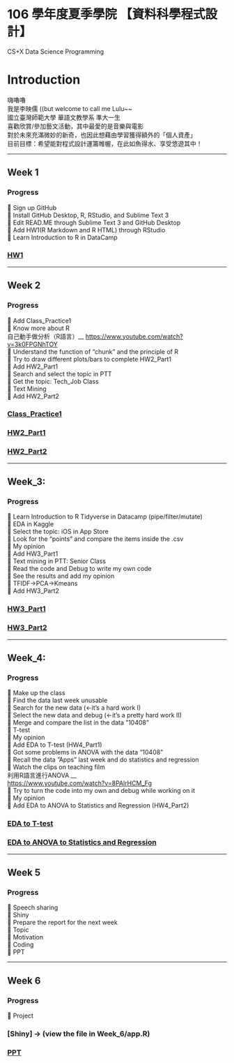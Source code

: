 # 106 學年度夏季學院 【資料科學程式設計】  
CS+X Data Science Programming

# Introduction

嗨嚕嚕  
我是李映儒 ((but welcome to call me Lulu~~  
國立臺灣師範大學 華語文教學系 準大一生  
喜歡欣賞/參加藝文活動，其中最愛的是音樂與電影  
對於未來充滿微妙的新奇，也因此想藉由學習獲得額外的「個人資產」  
目前目標：希望能對程式設計運籌帷幄，在此如魚得水、享受悠遊其中！  

---  

## Week 1

### Progress  
	Sign up GitHub  
	Install GitHub Desktop, R, RStudio, and Sublime Text 3  
	Edit READ.ME through Sublime Text 3 and GitHub Desktop  
	Add HW1(R Markdown and R HTML) through RStudio  
	Learn Introduction to R in DataCamp  


### [HW1](https://lulu-lee.github.io/106-Summer-Class/Week_1/HW1)  

---  

## Week 2

### Progress
	Add Class_Practice1  
	Know more about R   
自己動手做分析（R語言）__ https://www.youtube.com/watch?v=3k0FPGNhTOY  
	Understand the function of “chunk” and the principle of R  
	Try to draw different plots/bars to complete HW2_Part1  
	Add HW2_Part1  
	Search and select the topic in PTT  
	Get the topic: Tech_Job Class  
	Text Mining  
	Add HW2_Part2  



### [Class_Practice1](https://lulu-lee.github.io/106-Summer-Class/Week_2/practice1)
### [HW2_Part1](https://lulu-lee.github.io/106-Summer-Class/Week_2/HW2_p1)
### [HW2_Part2](https://lulu-lee.github.io/106-Summer-Class/Week_2/HW2_p2)

---  

## Week_3:

### Progress
	Learn Introduction to R Tidyverse in Datacamp (pipe/filter/mutate)  
	EDA in Kaggle  
	Select the topic: iOS in App Store  
	Look for the “points” and compare the items inside the .csv  
	My opinion  
	Add HW3_Part1  
	Text mining in PTT: Senior Class  
	Read the code and Debug to write my own code  
	See the results and add my opinion  
	TFIDF→PCA→Kmeans  
	Add HW3_Part2  
	  


### [HW3_Part1](https://lulu-lee.github.io/106-Summer-Class/Week_3/HW3_p1)
### [HW3_Part2](https://lulu-lee.github.io/106-Summer-Class/Week_3/HW3_p2)

---  

## Week_4:

### Progress

	Make up the class  
	Find the data last week unusable  
	Search for the new data (←it’s a hard work I)  
	Select the new data and debug (←it’s a pretty hard work II)  
	Merge and compare the list in the data ”10408”  
	T-test  
	My opinion  
	Add EDA to T-test (HW4_Part1)  
	Got some problems in ANOVA with the data “10408”  
	Recall the data ”Apps” last week and do statistics and regression  
	Watch the clips on teaching film  
利用R語言進行ANOVA __  
https://www.youtube.com/watch?v=8PAlrHCM_Fg  
	Try to turn the code into my own and debug while working on it  
	My opinion  
	Add EDA to ANOVA to Statistics and Regression (HW4_Part2)  



### [EDA to T-test](https://lulu-lee.github.io/106-Summer-Class/Week_4/HW4_p1)
### [EDA to ANOVA to Statistics and Regression](https://lulu-lee.github.io/106-Summer-Class/Week_4/HW4_p2)

---  

## Week 5

### Progress

	Speech sharing  
	Shiny  
	Prepare the report for the next week  
	Topic  
	Motivation  
	Coding  
	PPT  

---  

## Week 6

### Progress  

	Project



### [Shiny] → (view the file in Week_6/app.R)
### [PPT](https://drive.google.com/open?id=10PS03M5A2FszLJna8Lb9TwEcez2zIH6a)